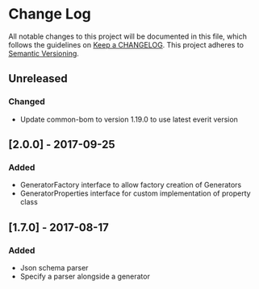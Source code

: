 # Change Log
All notable changes to this project will be documented in this file, which follows the guidelines 
on [Keep a CHANGELOG](http://keepachangelog.com/). This project adheres to 
[Semantic Versioning](http://semver.org/).

## Unreleased
### Changed
- Update common-bom to version 1.19.0 to use latest everit version

## [2.0.0] - 2017-09-25
### Added
- GeneratorFactory interface to allow factory creation of Generators
- GeneratorProperties interface for custom implementation of property class

## [1.7.0] - 2017-08-17
### Added
- Json schema parser
- Specify a parser alongside a generator